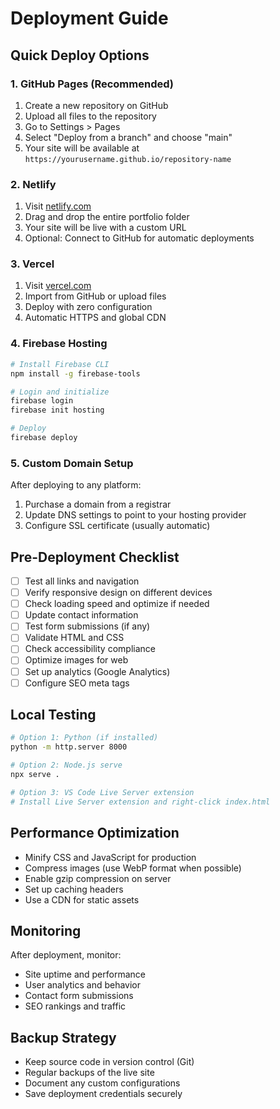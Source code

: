 # Deployment Guide

## Quick Deploy Options

### 1. GitHub Pages (Recommended)
1. Create a new repository on GitHub
2. Upload all files to the repository
3. Go to Settings > Pages
4. Select "Deploy from a branch" and choose "main"
5. Your site will be available at `https://yourusername.github.io/repository-name`

### 2. Netlify
1. Visit [netlify.com](https://netlify.com)
2. Drag and drop the entire portfolio folder
3. Your site will be live with a custom URL
4. Optional: Connect to GitHub for automatic deployments

### 3. Vercel
1. Visit [vercel.com](https://vercel.com)
2. Import from GitHub or upload files
3. Deploy with zero configuration
4. Automatic HTTPS and global CDN

### 4. Firebase Hosting
```bash
# Install Firebase CLI
npm install -g firebase-tools

# Login and initialize
firebase login
firebase init hosting

# Deploy
firebase deploy
```

### 5. Custom Domain Setup
After deploying to any platform:
1. Purchase a domain from a registrar
2. Update DNS settings to point to your hosting provider
3. Configure SSL certificate (usually automatic)

## Pre-Deployment Checklist

- [ ] Test all links and navigation
- [ ] Verify responsive design on different devices
- [ ] Check loading speed and optimize if needed
- [ ] Update contact information
- [ ] Test form submissions (if any)
- [ ] Validate HTML and CSS
- [ ] Check accessibility compliance
- [ ] Optimize images for web
- [ ] Set up analytics (Google Analytics)
- [ ] Configure SEO meta tags

## Local Testing
```bash
# Option 1: Python (if installed)
python -m http.server 8000

# Option 2: Node.js serve
npx serve .

# Option 3: VS Code Live Server extension
# Install Live Server extension and right-click index.html
```

## Performance Optimization
- Minify CSS and JavaScript for production
- Compress images (use WebP format when possible)
- Enable gzip compression on server
- Set up caching headers
- Use a CDN for static assets

## Monitoring
After deployment, monitor:
- Site uptime and performance
- User analytics and behavior
- Contact form submissions
- SEO rankings and traffic

## Backup Strategy
- Keep source code in version control (Git)
- Regular backups of the live site
- Document any custom configurations
- Save deployment credentials securely
